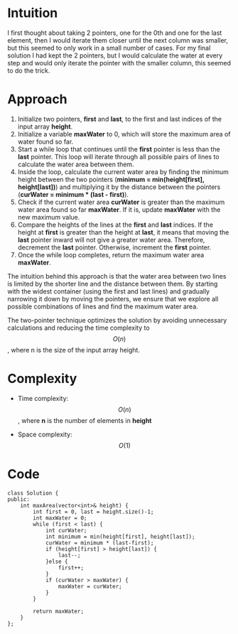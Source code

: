# Intuition
I first thought about taking 2 pointers, one for the 0th and one for the last element, then I would iterate them closer until the next column was smaller, but this seemed to only work in a small number of cases. For my final solution I had kept the 2 pointers, but I would calculate the water at every step and would only iterate the pointer with the smaller column, this seemed to do the trick.

# Approach
1. Initialize two pointers, **first** and **last**, to the first and last indices of the input array **height**.
2. Initialize a variable **maxWater** to 0, which will store the maximum area of water found so far.
3. Start a while loop that continues until the **first** pointer is less than the **last** pointer. This loop will iterate through all possible pairs of lines to calculate the water area between them.
4. Inside the loop, calculate the current water area by finding the minimum height between the two pointers (**minimum = min(height[first], height[last])**) and multiplying it by the distance between the pointers (**curWater = minimum * (last - first)**).
5. Check if the current water area **curWater** is greater than the maximum water area found so far **maxWater**. If it is, update **maxWater** with the new maximum value.
6. Compare the heights of the lines at the **first** and **last** indices. If the height at **first** is greater than the height at **last**, it means that moving the **last** pointer inward will not give a greater water area. Therefore, decrement the **last** pointer. Otherwise, increment the **first** pointer.
7. Once the while loop completes, return the maximum water area **maxWater**.


The intuition behind this approach is that the water area between two lines is limited by the shorter line and the distance between them. By starting with the widest container (using the first and last lines) and gradually narrowing it down by moving the pointers, we ensure that we explore all possible combinations of lines and find the maximum water area.

The two-pointer technique optimizes the solution by avoiding unnecessary calculations and reducing the time complexity to $$O(n)$$, where n is the size of the input array height.

# Complexity
- Time complexity:
$$O(n)$$,  where **n** is the number of elements in **height**

- Space complexity:
$$O(1)$$

# Code
```
class Solution {
public:
    int maxArea(vector<int>& height) {
        int first = 0, last = height.size()-1;
        int maxWater = 0;
        while (first < last) {
            int curWater;
            int minimum = min(height[first], height[last]);
            curWater = minimum * (last-first);
            if (height[first] > height[last]) {
                last--;
            }else {
                first++;
            }
            if (curWater > maxWater) {
                maxWater = curWater;
            }
        }

        return maxWater;
    }
};
```